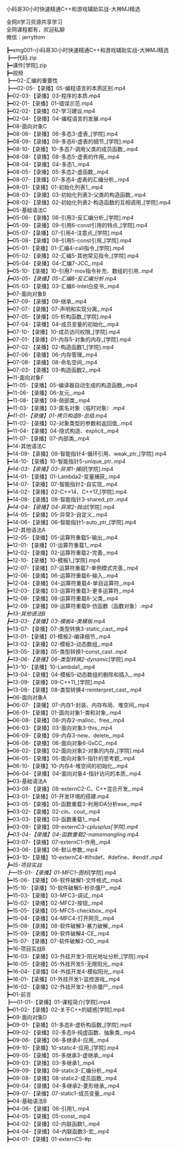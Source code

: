 小码哥30小时快速精通C++和游戏辅助实战-大神MJ精选

全网it学习资源共享学习<br>全网课程都有，欢迎私聊<br>微信：jerryttom<br>

┣━xmg001-小码哥30小时快速精通C++和游戏辅助实战-大神MJ精选<br> ┣━代码.zip<br> ┣━课件[学院].zip<br> ┣━视频<br> ┣━02-汇编的重要性<br> ┣━02-05-【录播】05-编程语言的本质区别.mp4<br> ┣━02-03-【录播】03-程序的本质.mp4<br> ┣━02-01-【录播】01-错误示范.mp4<br> ┣━02-02-【录播】02-学习建议.mp4<br> ┣━02-04-【录播】04-编程语言的发展.mp4<br> ┣━08-面向对象C<br> ┣━08-06-【录播】06-多态3-虚表_[学院].mp4<br> ┣━08-09-【录播】09-多态6-虚表的细节_[学院].mp4<br> ┣━08-10-【录播】10-多态7-调用父类的成员函数_.mp4<br> ┣━08-08-【录播】08-多态5-虚表的作用_.mp4<br> ┣━08-04-【录播】04-多态1_.mp4<br> ┣━08-05-【录播】05-多态2-虚函数_.mp4<br> ┣━08-07-【录播】07-多态4-虚表的汇编分析_.mp4<br> ┣━08-01-【录播】01-初始化列表1_.mp4<br> ┣━08-03-【录播】03-初始化列表3-父类的构造函数_.mp4<br> ┣━08-02-【录播】02-初始化列表2-构造函数的互相调用_[学院].mp4<br> ┣━05-基础语法C<br> ┣━05-06-【录播】06-引用3-反汇编分析_[学院].mp4<br> ┣━05-09-【录播】09-引用6-const引用的特点_[学院].mp4<br> ┣━05-07-【录播】07-引用4-注意点_[学院].mp4<br> ┣━05-08-【录播】08-引用5-const引用_[学院].mp4<br> ┣━05-01-【录播】01-汇编4-call指令_[学院].mp4<br> ┣━05-02-【录播】02-汇编5-其他常见指令_[学院].mp4<br> ┣━05-04-【录播】04-汇编7-JCC_.mp4<br> ┣━05-10-【录播】10-引用7-mov指令补充、数组的引用._.mp4<br> ┣━05-05-【录播】05-汇编8-反汇编分析_.mp4<br> ┣━05-03-【录播】03-汇编6-Intel白皮书_.mp4<br> ┣━07-面向对象B<br> ┣━07-09-【录播】09-继承_.mp4<br> ┣━07-07-【录播】07-声明和实现分离_.mp4<br> ┣━07-05-【录播】05-析构函数_[学院].mp4<br> ┣━07-04-【录播】04-成员变量的初始化_.mp4<br> ┣━07-10-【录播】10-成员访问权限_[学院].mp4<br> ┣━07-01-【录播】01-内存5-对象的内存_[学院].mp4<br> ┣━07-02-【录播】02-构造函数1_[学院].mp4<br> ┣━07-06-【录播】06-内存管理_.mp4<br> ┣━07-08-【录播】08-命名空间_.mp4<br> ┣━07-03-【录播】03-构造函数2_.mp4<br> ┣━11-面向对象F<br> ┣━11-05-【录播】05-编译器自动生成的构造函数_.mp4<br> ┣━11-06-【录播】06-友元_.mp4<br> ┣━11-08-【录播】08-局部类_.mp4<br> ┣━11-03-【录播】03-匿名对象（临时对象）_.mp4<br> ┣━11-01-【录播】01-拷贝构造8-总结_.mp4<br> ┣━11-02-【录播】02-对象类型的参数和返回值_.mp4<br> ┣━11-04-【录播】04-隐式构造、explicit_.mp4<br> ┣━11-07-【录播】07-内部类_.mp4<br> ┣━14-其他语法C<br> ┣━14-09-【录播】09-智能指针4-循环引用、weak_ptr_[学院].mp4<br> ┣━14-10-【录播】10-智能指针5-unique_ptr._.mp4<br> ┣━14-03-【录播】03-异常1-捕捉_[学院].mp4<br> ┣━14-01-【录播】01-Lambda2-变量捕获_.mp4<br> ┣━14-07-【录播】07-智能指针2-自实现_.mp4<br> ┣━14-02-【录播】02-C++14、C++17_[学院].mp4<br> ┣━14-08-【录播】08-智能指针3-shared_ptr._.mp4<br> ┣━14-04-【录播】04-异常2-抛出_[学院].mp4<br> ┣━14-05-【录播】05-异常3-自定义_.mp4<br> ┣━14-06-【录播】06-智能指针1-auto_ptr_[学院].mp4<br> ┣━12-其他语法A<br> ┣━12-05-【录播】05-运算符重载5-输出_.mp4<br> ┣━12-01-【录播】01-运算符重载1_.mp4<br> ┣━12-02-【录播】02-运算符重载2-完善_.mp4<br> ┣━12-10-【录播】10-模板1_[学院].mp4<br> ┣━12-07-【录播】07-运算符重载7-单例模式完善_.mp4<br> ┣━12-06-【录播】06-运算符重载6-输入_.mp4<br> ┣━12-04-【录播】04-运算符重载4-单目运算符_.mp4<br> ┣━12-03-【录播】03-运算符重载3-更多运算符_.mp4<br> ┣━12-08-【录播】08-运算符重载8-父类_.mp4<br> ┣━12-09-【录播】09-运算符重载9-仿函数（函数对象）_.mp4<br> ┣━13-其他语法B<br> ┣━13-03-【录播】03-模板4-类模板_.mp4<br> ┣━13-07-【录播】07-类型转换3-static_cast_.mp4<br> ┣━13-01-【录播】01-模板2-编译细节_.mp4<br> ┣━13-02-【录播】02-模板3-动态数组_.mp4<br> ┣━13-05-【录播】05-类型转换1-const_cast._.mp4<br> ┣━13-06-【录播】06-类型转换2-dynamic_[学院].mp4<br> ┣━13-10-【录播】10-Lambda1_.mp4<br> ┣━13-04-【录播】04-模板5-动态数组的删除和插入_.mp4<br> ┣━13-09-【录播】09-C++11_[学院].mp4<br> ┣━13-08-【录播】08-类型转换4-reinterpret_cast_.mp4<br> ┣━06-面向对象A<br> ┣━06-07-【录播】07-内存1-封装、内存布局、堆空间_.mp4<br> ┣━06-01-【录播】01-面向对象1-类和对象_.mp4<br> ┣━06-08-【录播】08-内存2-malloc、free_.mp4<br> ┣━06-03-【录播】03-面向对象3-this_.mp4<br> ┣━06-09-【录播】09-内存3-new、delete_.mp4<br> ┣━06-06-【录播】06-面向对象6-0xCC_.mp4<br> ┣━06-02-【录播】02-面向对象2-对象的内存_[学院].mp4<br> ┣━06-05-【录播】05-面向对象5-指针的思考题_.mp4<br> ┣━06-10-【录播】10-内存4-堆空间的初始化_.mp4<br> ┣━06-04-【录播】04-面向对象4-指针访问的本质_.mp4<br> ┣━03-基础语法A<br> ┣━03-08-【录播】08-externC2-C、C++混合开发_.mp4<br> ┣━03-01-【录播】01-开发环境的搭建.mp4<br> ┣━03-05-【录播】05-函数重载3-利用IDA分析exe_.mp4<br> ┣━03-02-【录播】02-cin、cout_.mp4<br> ┣━03-03-【录播】03-函数重载1_.mp4<br> ┣━03-09-【录播】09-externC3-__cplusplus_[学院].mp4<br> ┣━03-04-【录播】04-函数重载2-namemangling_.mp4<br> ┣━03-07-【录播】07-externC1-作用_.mp4<br> ┣━03-06-【录播】06-默认参数_.mp4<br> ┣━03-10-【录播】10-externC4-#ifndef、#define、#endif._.mp4<br> ┣━15-项目实战<br> ┣━15-01-【录播】01-MFC1-图标_[学院].mp4<br> ┣━15-06-【录播】06-软件破解1-文件格式_.mp4<br> ┣━15-10-【录播】10-软件破解5-秒杀僵尸_.mp4<br> ┣━15-03-【录播】03-MFC3-调试_.mp4<br> ┣━15-02-【录播】02-MFC2-按钮_.mp4<br> ┣━15-05-【录播】05-MFC5-checkbox_.mp4<br> ┣━15-04-【录播】04-MFC4-打开网页_.mp4<br> ┣━15-08-【录播】08-软件破解3-暴力破解_.mp4<br> ┣━15-09-【录播】09-软件破解4-CE_.mp4<br> ┣━15-07-【录播】07-软件破解2-OD_.mp4<br> ┣━16-项目实战B<br> ┣━16-03-【录播】03-外挂开发3-阳光地址分析_[学院].mp4<br> ┣━16-05-【录播】05-外挂开发5-无限阳光_.mp4<br> ┣━16-04-【录播】04-外挂开发4-模拟阳光_.mp4<br> ┣━16-01-【录播】01-外挂开发1-监控游戏_.mp4<br> ┣━16-02-【录播】02-外挂开发2-秒杀僵尸_.mp4<br> ┣━01-前言<br> ┣━01-01-【录播】01-课程简介[学院].mp4<br> ┣━01-02-【录播】02-关于C++的疑惑[学院].mp4<br> ┣━09-面向对象D<br> ┣━09-01-【录播】01-多态8-虚析构函数_[学院].mp4<br> ┣━09-02-【录播】02-多态9-纯虚函数、抽象类_.mp4<br> ┣━09-06-【录播】06-多继承4-应用_.mp4<br> ┣━09-10-【录播】10-static4-应用_[学院].mp4<br> ┣━09-05-【录播】05-多继承3-虚继承_.mp4<br> ┣━09-03-【录播】03-多继承1_.mp4<br> ┣━09-09-【录播】09-static3-汇编分析_.mp4<br> ┣━09-08-【录播】08-static2-成员函数_.mp4<br> ┣━09-04-【录播】04-多继承2-菱形继承_.mp4<br> ┣━09-07-【录播】07-static1-成员变量_.mp4<br> ┣━04-基础语法B<br> ┣━04-06-【录播】06-引用1_.mp4<br> ┣━04-05-【录播】05-const_.mp4<br> ┣━04-02-【录播】02-内联函数1_.mp4<br> ┣━04-04-【录播】04-内联函数3-宏_.mp4<br> ┣━04-01-【录播】01-externC5-#p
